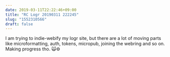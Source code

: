```yaml
---
date: 2019-03-11T22:22:46+09:00
title: "RC Logr 20190311 222245"
slug: "1552310566"
draft: false
---
```


I am trying to indie-webify my logr site, but there are a lot of moving parts like microformatting, auth, tokens, micropub, joining the webring and so on. Making progress tho. 🙀⚙️
